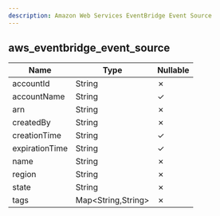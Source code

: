 ```yaml
---
description: Amazon Web Services EventBridge Event Source
---
```

aws_eventbridge_event_source
----------------------------

| **Name**       | **Type**           | **Nullable** |
| -------------- | ------------------ | ------------ |
| accountId      | String             | &cross;      |
| accountName    | String             | &check;      |
| arn            | String             | &cross;      |
| createdBy      | String             | &cross;      |
| creationTime   | String             | &check;      |
| expirationTime | String             | &check;      |
| name           | String             | &cross;      |
| region         | String             | &cross;      |
| state          | String             | &cross;      |
| tags           | Map<String,String> | &cross;      |
